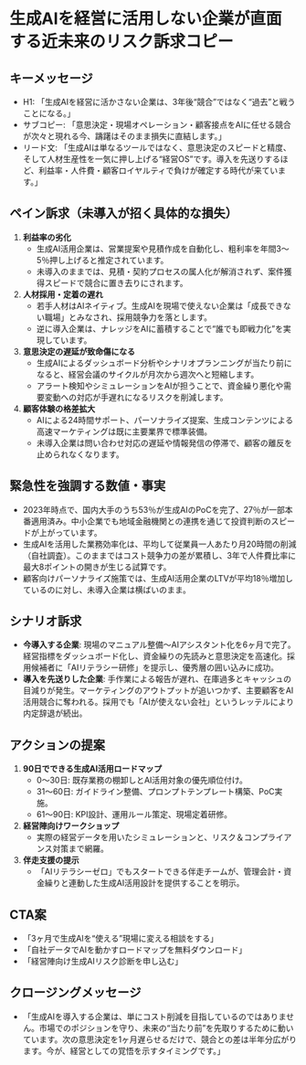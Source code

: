 # 生成AIを経営に活用しない企業が直面する近未来のリスク訴求コピー

## キーメッセージ
- H1: 「生成AIを経営に活かさない企業は、3年後“競合”ではなく“過去”と戦うことになる。」
- サブコピー: 「意思決定・現場オペレーション・顧客接点をAIに任せる競合が次々と現れる今、躊躇はそのまま損失に直結します。」
- リード文: 「生成AIは単なるツールではなく、意思決定のスピードと精度、そして人材生産性を一気に押し上げる“経営OS”です。導入を先送りするほど、利益率・人件費・顧客ロイヤルティで負けが確定する時代が来ています。」

## ペイン訴求（未導入が招く具体的な損失）
1. **利益率の劣化**
   - 生成AI活用企業は、営業提案や見積作成を自動化し、粗利率を年間3〜5％押し上げると推定されています。
   - 未導入のままでは、見積・契約プロセスの属人化が解消されず、案件獲得スピードで競合に置き去りにされます。
2. **人材採用・定着の遅れ**
   - 若手人材はAIネイティブ。生成AIを現場で使えない企業は「成長できない職場」とみなされ、採用競争力を落とします。
   - 逆に導入企業は、ナレッジをAIに蓄積することで“誰でも即戦力化”を実現しています。
3. **意思決定の遅延が致命傷になる**
   - 生成AIによるダッシュボード分析やシナリオプランニングが当たり前になると、経営会議のサイクルが月次から週次へと短縮します。
   - アラート検知やシミュレーションをAIが担うことで、資金繰り悪化や需要変動への対応が手遅れになるリスクを削減します。
4. **顧客体験の格差拡大**
   - AIによる24時間サポート、パーソナライズ提案、生成コンテンツによる高速マーケティングは既に主要業界で標準装備。
   - 未導入企業は問い合わせ対応の遅延や情報発信の停滞で、顧客の離反を止められなくなります。

## 緊急性を強調する数値・事実
- 2023年時点で、国内大手のうち53％が生成AIのPoCを完了、27％が一部本番適用済み。中小企業でも地域金融機関との連携を通じて投資判断のスピードが上がっています。
- 生成AIを活用した業務効率化は、平均して従業員一人あたり月20時間の削減（自社調査）。このままではコスト競争力の差が累積し、3年で人件費比率に最大8ポイントの開きが生じる試算です。
- 顧客向けパーソナライズ施策では、生成AI活用企業のLTVが平均18％増加しているのに対し、未導入企業は横ばいのまま。

## シナリオ訴求
- **今導入する企業**: 現場のマニュアル整備〜AIアシスタント化を6ヶ月で完了。経営指標をダッシュボード化し、資金繰りの先読みと意思決定を高速化。採用候補者に「AIリテラシー研修」を提示し、優秀層の囲い込みに成功。
- **導入を先送りした企業**: 手作業による報告が遅れ、在庫過多とキャッシュの目減りが発生。マーケティングのアウトプットが追いつかず、主要顧客をAI活用競合に奪われる。採用でも「AIが使えない会社」というレッテルにより内定辞退が続出。

## アクションの提案
1. **90日でできる生成AI活用ロードマップ**
   - 0〜30日: 既存業務の棚卸しとAI活用対象の優先順位付け。
   - 31〜60日: ガイドライン整備、プロンプトテンプレート構築、PoC実施。
   - 61〜90日: KPI設計、運用ルール策定、現場定着研修。
2. **経営陣向けワークショップ**
   - 実際の経営データを用いたシミュレーションと、リスク＆コンプライアンス対策まで網羅。
3. **伴走支援の提示**
   - 「AIリテラシーゼロ」でもスタートできる伴走チームが、管理会計・資金繰りと連動した生成AI活用設計を提供することを明示。

## CTA案
- 「3ヶ月で生成AIを“使える”現場に変える相談をする」
- 「自社データでAIを動かすロードマップを無料ダウンロード」
- 「経営陣向け生成AIリスク診断を申し込む」

## クロージングメッセージ
- 「生成AIを導入する企業は、単にコスト削減を目指しているのではありません。市場でのポジションを守り、未来の“当たり前”を先取りするために動いています。次の意思決定を1ヶ月遅らせるだけで、競合との差は半年分広がります。今が、経営としての覚悟を示すタイミングです。」
